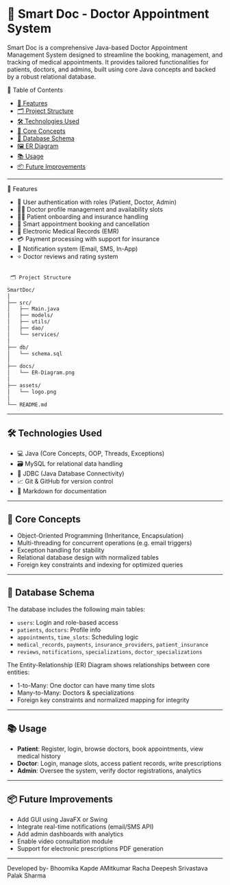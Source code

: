 # 🏥 Smart Doc - Doctor Appointment System
Smart Doc is a comprehensive Java-based Doctor Appointment Management System designed to streamline the booking, management, and tracking 
of medical appointments. It provides tailored functionalities for patients, doctors, and admins, built using core Java concepts and backed by a robust relational database.

 📌 Table of Contents

- [🚀 Features](#-features)
- [🗂️ Project Structure](#️-project-structure)
- [🛠️ Technologies Used](#️-technologies-used)
- [🧠 Core Concepts](#-core-concepts)
- [🧱 Database Schema](#-database-schema)
- [🖼️ ER Diagram](#️-er-diagram)
- [📚 Usage](#-usage)
- [📦 Future Improvements](#-future-improvements)

---

 🚀 Features

- 🔐 User authentication with roles (Patient, Doctor, Admin)
- 👨‍⚕️ Doctor profile management and availability slots
- 🧑‍💻 Patient onboarding and insurance handling
- 📅 Smart appointment booking and cancellation
- 💊 Electronic Medical Records (EMR)
- 💳 Payment processing with support for insurance
- 📢 Notification system (Email, SMS, In-App)
- ⭐ Doctor reviews and rating system

```markdown

 🗂️ Project Structure

SmartDoc/
│
├── src/
│   ├── Main.java
│   ├── models/
│   ├── utils/
│   ├── dao/
│   └── services/
│
├── db/
│   └── schema.sql
│
├── docs/
│   └── ER-Diagram.png
│
├── assets/
│   └── logo.png
│
└── README.md
```

---

## 🛠️ Technologies Used

- 💻 Java (Core Concepts, OOP, Threads, Exceptions)
- 🗃️ MySQL for relational data handling
- 🧠 JDBC (Java Database Connectivity)
- 📈 Git & GitHub for version control
- 📄 Markdown for documentation

---

## 🧠 Core Concepts

- Object-Oriented Programming (Inheritance, Encapsulation)
- Multi-threading for concurrent operations (e.g. email triggers)
- Exception handling for stability
- Relational database design with normalized tables
- Foreign key constraints and indexing for optimized queries

---

## 🧱 Database Schema

The database includes the following main tables:

- `users`: Login and role-based access
- `patients`, `doctors`: Profile info
- `appointments`, `time_slots`: Scheduling logic
- `medical_records`, `payments`, `insurance_providers`, `patient_insurance`
- `reviews`, `notifications`, `specializations`, `doctor_specializations`


The Entity-Relationship (ER) Diagram shows relationships between core entities:
- 1-to-Many: One doctor can have many time slots
- Many-to-Many: Doctors & specializations
- Foreign key constraints and normalized mapping for integrity

---

## 📚 Usage

- **Patient**: Register, login, browse doctors, book appointments, view medical history
- **Doctor**: Login, manage slots, access patient records, write prescriptions
- **Admin**: Oversee the system, verify doctor registrations, analytics

---

## 📦 Future Improvements

- Add GUI using JavaFX or Swing
- Integrate real-time notifications (email/SMS API)
- Add admin dashboards with analytics
- Enable video consultation module
- Support for electronic prescriptions PDF generation

---


Developed by- 
Bhoomika Kapde
AMitkumar Racha
Deepesh Srivastava
Palak Sharma
